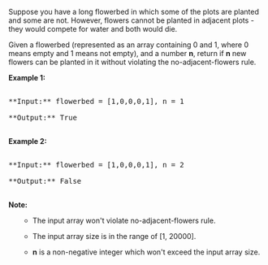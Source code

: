
Suppose you have a long flowerbed in which some of the plots are planted and some are not. However, flowers cannot be planted in adjacent plots - they would compete for water and both would die.

Given a flowerbed (represented as an array containing 0 and 1, where 0 means empty and 1 means not empty), and a number **n**, return if **n** new flowers can be planted in it without violating the no-adjacent-flowers rule.

**Example 1:**<br />
<pre>
**Input:** flowerbed = [1,0,0,0,1], n = 1
**Output:** True
</pre>


**Example 2:**<br />
<pre>
**Input:** flowerbed = [1,0,0,0,1], n = 2
**Output:** False
</pre>


**Note:**<br>
<ol>
- The input array won't violate no-adjacent-flowers rule.
- The input array size is in the range of [1, 20000].
- **n** is a non-negative integer which won't exceed the input array size.
</ol>

